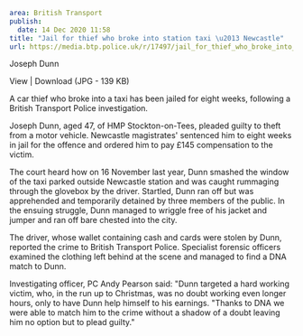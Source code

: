 ```yaml
area: British Transport
publish:
  date: 14 Dec 2020 11:58
title: "Jail for thief who broke into station taxi \u2013 Newcastle"
url: https://media.btp.police.uk/r/17497/jail_for_thief_who_broke_into_station_taxi___newc
```

Joseph Dunn

View | Download (JPG - 139 KB)

A car thief who broke into a taxi has been jailed for eight weeks, following a British Transport Police investigation.

Joseph Dunn, aged 47, of HMP Stockton-on-Tees, pleaded guilty to theft from a motor vehicle.
Newcastle magistrates' sentenced him to eight weeks in jail for the offence and ordered him to pay £145 compensation to the victim.

The court heard how on 16 November last year, Dunn smashed the window of the taxi parked outside Newcastle station and was caught rummaging through the glovebox by the driver.
Startled, Dunn ran off but was apprehended and temporarily detained by three members of the public.
In the ensuing struggle, Dunn managed to wriggle free of his jacket and jumper and ran off bare chested into the city.

The driver, whose wallet containing cash and cards were stolen by Dunn, reported the crime to British Transport Police.
Specialist forensic officers examined the clothing left behind at the scene and managed to find a DNA match to Dunn.

Investigating officer, PC Andy Pearson said: "Dunn targeted a hard working victim, who, in the run up to Christmas, was no doubt working even longer hours, only to have Dunn help himself to his earnings.
"Thanks to DNA we were able to match him to the crime without a shadow of a doubt leaving him no option but to plead guilty."
